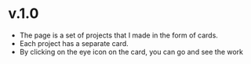 # v.1.0
- The page is a set of projects that I made in the form of cards.
- Each project has a separate card.
- By clicking on the eye icon on the card, you can go and see the work